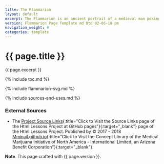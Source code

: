 ```yaml
---
title: The Flammarion
layout: default
excerpt: The Flammarion is an ancient portrait of a medieval man poking his head into the ether ...
version: Flammarion Page Template md Dtd 02-06-18 pm
navigation_weight: 9
categories: template
---
```

# {{ page.title }}

{{ page.excerpt }}

{% include toc.md %}

{% include flammarion-svg.md %}

{% include sources-and-uses.md %}

### External Sources

- The [Project Source Links](https://mminail.github.io/Html/Source-Html-Links.htm){:title="Click to Visit the Source Links page of the Html Lessons Project at GitHub pages"}{:target="_blank"} page of the Html Lessons Project. Published by © 2017 - 2018 [Mminail.github.io](https://mminail.github.io/){:title="Click to Visit the Concept Library of the Medical Marijuana Initiative of North America - International Limited, an Arizona Benefit Corporation"}{:target="_blank"}.

**Note**. This page crafted with {{ page.version }}.
